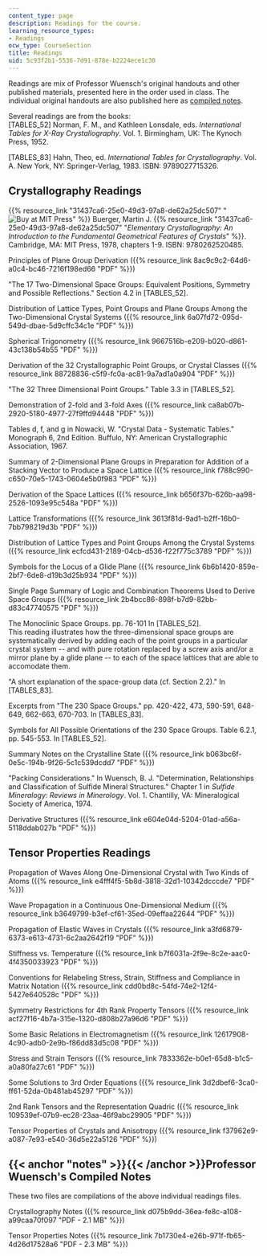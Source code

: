 ```yaml
---
content_type: page
description: Readings for the course.
learning_resource_types:
- Readings
ocw_type: CourseSection
title: Readings
uid: 5c93f2b1-5536-7d91-878e-b2224ece1c30
---
```


Readings are mix of Professor Wuensch's original handouts and other published materials, presented here in the order used in class. The individual original handouts are also published here as [compiled notes](#notes).

Several readings are from the books:  
\[TABLES\_52\] Norman, F. M., and Kathleen Lonsdale, eds. _International Tables for X-Ray Crystallography_. Vol. 1. Birmingham, UK: The Kynoch Press, 1952.

\[TABLES\_83\] Hahn, Theo, ed. _International Tables for Crystallography_. Vol. A. New York, NY: Springer-Verlag, 1983. ISBN: 9789027715326.

Crystallography Readings
------------------------

{{% resource_link "31437ca6-25e0-49d3-97a8-de62a25dc507" "![Buy at MIT Press](/images/mp_logo.gif)" %}} Buerger, Martin J. {{% resource_link "31437ca6-25e0-49d3-97a8-de62a25dc507" "_Elementary Crystallography: An Introduction to the Fundamental Geometrical Features of Crystals_" %}}. Cambridge, MA: MIT Press, 1978, chapters 1-9. ISBN: 9780262520485.

Principles of Plane Group Derivation ({{% resource_link 8ac9c9c2-64d6-a0c4-bc46-7216f198ed66 "PDF" %}})

"The 17 Two-Dimensional Space Groups: Equivalent Positions, Symmetry and Possible Reflections." Section 4.2 in \[TABLES\_52\].

Distribution of Lattice Types, Point Groups and Plane Groups Among the Two-Dimensional Crystal Systems ({{% resource_link 6a07fd72-095d-549d-dbae-5d9cffc34c1e "PDF" %}})

Spherical Trigonometry ({{% resource_link 9667516b-e209-b020-d861-43c138b54b55 "PDF" %}})

Derivation of the 32 Crystallographic Point Groups, or Crystal Classes ({{% resource_link 88728836-c5f9-fc0a-ac81-9a7ad1a0a904 "PDF" %}})

"The 32 Three Dimensional Point Groups." Table 3.3 in \[TABLES\_52\].

Demonstration of 2-fold and 3-fold Axes ({{% resource_link ca8ab07b-2920-5180-4977-27f9ffd94448 "PDF" %}})

Tables d, f, and g in Nowacki, W. "Crystal Data - Systematic Tables." Monograph 6, 2nd Edition. Buffulo, NY: American Crystallographic Association, 1967.

Summary of 2-Dimensional Plane Groups in Preparation for Addition of a Stacking Vector to Produce a Space Lattice ({{% resource_link f788c990-c650-70e5-1743-0604e5b0f983 "PDF" %}})

Derivation of the Space Lattices ({{% resource_link b656f37b-626b-aa98-2526-1093e95c548a "PDF" %}})

Lattice Transformations ({{% resource_link 3613f81d-9ad1-b2ff-16b0-7bb798219d3b "PDF" %}})

Distribution of Lattice Types and Point Groups Among the Crystal Systems ({{% resource_link ecfcd431-2189-04cb-d536-f22f775c3789 "PDF" %}})

Symbols for the Locus of a Glide Plane ({{% resource_link 6b6b1420-859e-2bf7-6de8-d19b3d25b934 "PDF" %}})

Single Page Summary of Logic and Combination Theorems Used to Derive Space Groups ({{% resource_link 2b4bcc86-898f-b7d9-82bb-d83c47740575 "PDF" %}})

The Monoclinic Space Groups. pp. 76-101 In \[TABLES\_52\].  
This reading illustrates how the three-dimensional space groups are systematically derived by adding each of the point groups in a particular crystal system -- and with pure rotation replaced by a screw axis and/or a mirror plane by a glide plane -- to each of the space lattices that are able to accomodate them.

"A short explanation of the space-group data (cf. Section 2.2)." In \[TABLES\_83\].

Excerpts from "The 230 Space Groups." pp. 420-422, 473, 590-591, 648-649, 662-663, 670-703. In \[TABLES\_83\].

Symbols for All Possible Orientations of the 230 Space Groups. Table 6.2.1, pp. 545-553. In \[TABLES\_52\].

Summary Notes on the Crystalline State ({{% resource_link b063bc6f-0e5c-194b-9f26-5c1c539dcdd7 "PDF" %}})

"Packing Considerations." In Wuensch, B. J. "Determination, Relationships and Classification of Sulfide Mineral Structures." Chapter 1 in _Sulfide Mineralogy: Reviews in Minerology_. Vol. 1. Chantilly, VA: Mineralogical Society of America, 1974.

Derivative Structures ({{% resource_link e604e04d-5204-01ad-a56a-5118ddab027b "PDF" %}})

Tensor Properties Readings
--------------------------

Propagation of Waves Along One-Dimensional Crystal with Two Kinds of Atoms ({{% resource_link e4fff4f5-5b8d-3818-32d1-10342dcccde7 "PDF" %}})

Wave Propagation in a Continuous One-Dimensional Medium ({{% resource_link b3649799-b3ef-cf61-35ed-09effaa22644 "PDF" %}})

Propagation of Elastic Waves in Crystals ({{% resource_link a3fd6879-6373-e613-4731-6c2aa2642f19 "PDF" %}})

Stiffness vs. Temperature ({{% resource_link b7f6031a-2f9e-8c2e-aac0-4f4350033923 "PDF" %}})

Conventions for Relabeling Stress, Strain, Stiffness and Compliance in Matrix Notation ({{% resource_link cdd0bd8c-54fd-74e2-12f4-5427e640528c "PDF" %}})

Symmetry Restrictions for 4th Rank Property Tensors ({{% resource_link acf27f16-4b7a-315e-1320-d808b27a96d6 "PDF" %}})

Some Basic Relations in Electromagnetism ({{% resource_link 12617908-4c90-adb0-2e9b-f86dd83d5c08 "PDF" %}})

Stress and Strain Tensors ({{% resource_link 7833362e-b0e1-65d8-b1c5-a0a80fa27c61 "PDF" %}})

Some Solutions to 3rd Order Equations ({{% resource_link 3d2dbef6-3ca0-ff61-52da-0b481ab45297 "PDF" %}})

2nd Rank Tensors and the Representation Quadric ({{% resource_link 109539ef-07b9-ec28-23aa-46f9abc29905 "PDF" %}})

Tensor Properties of Crystals and Anisotropy ({{% resource_link f37962e9-a087-7e93-e540-36d5e22a5126 "PDF" %}})

{{< anchor "notes" >}}{{< /anchor >}}Professor Wuensch's Compiled Notes
-----------------------------------------------------------------------

These two files are compilations of the above individual readings files.

Crystallography Notes ({{% resource_link d075b9dd-36ea-fe8c-a108-a99caa70f097 "PDF - 2.1 MB" %}})

Tensor Properties Notes ({{% resource_link 7b1730e4-e26b-971f-fb65-4d26d17528a6 "PDF - 2.3 MB" %}})